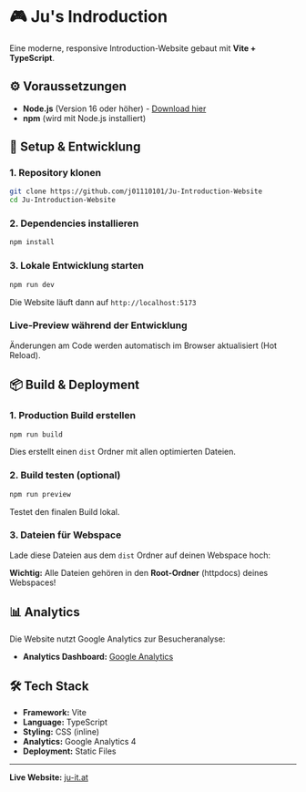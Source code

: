 # 🎮 Ju's Indroduction

Eine moderne, responsive Introduction-Website gebaut mit **Vite + TypeScript**.

## ⚙️ Voraussetzungen

- **Node.js** (Version 16 oder höher) - [Download hier](https://nodejs.org/)
- **npm** (wird mit Node.js installiert)

## 🚀 Setup & Entwicklung

### 1. Repository klonen
```bash
git clone https://github.com/j01110101/Ju-Introduction-Website
cd Ju-Introduction-Website
```

### 2. Dependencies installieren
```bash
npm install
```

### 3. Lokale Entwicklung starten
```bash
npm run dev
```
Die Website läuft dann auf `http://localhost:5173`

### Live-Preview während der Entwicklung
Änderungen am Code werden automatisch im Browser aktualisiert (Hot Reload).

## 📦 Build & Deployment

### 1. Production Build erstellen
```bash
npm run build
```
Dies erstellt einen `dist` Ordner mit allen optimierten Dateien.

### 2. Build testen (optional)
```bash
npm run preview
```
Testet den finalen Build lokal.

### 3. Dateien für Webspace
Lade diese Dateien aus dem `dist` Ordner auf deinen Webspace hoch:

**Wichtig:** Alle Dateien gehören in den **Root-Ordner** (httpdocs) deines Webspaces!

## 📊 Analytics

Die Website nutzt Google Analytics zur Besucheranalyse:

- **Analytics Dashboard:** [Google Analytics](https://analytics.google.com)

## 🛠️ Tech Stack

- **Framework:** Vite
- **Language:** TypeScript
- **Styling:** CSS (inline)
- **Analytics:** Google Analytics 4
- **Deployment:** Static Files

---

**Live Website:** [ju-it.at](https://ju-it.at)
